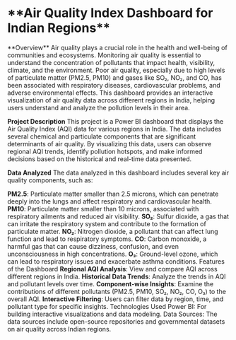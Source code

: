 <h1>**Air Quality Index Dashboard for Indian Regions**</h1>
**Overview**
Air quality plays a crucial role in the health and well-being of communities and ecosystems. Monitoring air quality is essential to understand the concentration of pollutants that impact health, visibility, climate, and the environment. Poor air quality, especially due to high levels of particulate matter (PM2.5, PM10) and gases like SO₂, NO₂, and CO, has been associated with respiratory diseases, cardiovascular problems, and adverse environmental effects. This dashboard provides an interactive visualization of air quality data across different regions in India, helping users understand and analyze the pollution levels in their area.

**Project Description**
This project is a Power BI dashboard that displays the Air Quality Index (AQI) data for various regions in India. The data includes several chemical and particulate components that are significant determinants of air quality. By visualizing this data, users can observe regional AQI trends, identify pollution hotspots, and make informed decisions based on the historical and real-time data presented.

**Data Analyzed**
The data analyzed in this dashboard includes several key air quality components, such as:

**PM2.5**: Particulate matter smaller than 2.5 microns, which can penetrate deeply into the lungs and affect respiratory and cardiovascular health.
**PM10**: Particulate matter smaller than 10 microns, associated with respiratory ailments and reduced air visibility.
**SO₂**: Sulfur dioxide, a gas that can irritate the respiratory system and contribute to the formation of particulate matter.
**NO₂**: Nitrogen dioxide, a pollutant that can affect lung function and lead to respiratory symptoms.
**CO**: Carbon monoxide, a harmful gas that can cause dizziness, confusion, and even unconsciousness in high concentrations.
**O₃**: Ground-level ozone, which can lead to respiratory issues and exacerbate asthma conditions.
Features of the Dashboard
**Regional AQI Analysis**: View and compare AQI across different regions in India.
**Historical Data Trends**: Analyze the trends in AQI and pollutant levels over time.
**Component-wise Insights**: Examine the contributions of different pollutants (PM2.5, PM10, SO₂, NO₂, CO, O₃) to the overall AQI.
**Interactive Filtering**: Users can filter data by region, time, and pollutant type for specific insights.
Technologies Used
Power BI: For building interactive visualizations and data modeling.
Data Sources: The data sources include open-source repositories and governmental datasets on air quality across Indian regions.
